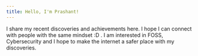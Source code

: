```yaml
---
title: Hello, I'm Prashant!
---
```


I share my recent discoveries and achievements here. I hope I can connect with people with the same mindset :D . I am interested in FOSS, Cybersecurity and I hope to make the internet a safer place with my discoveries.